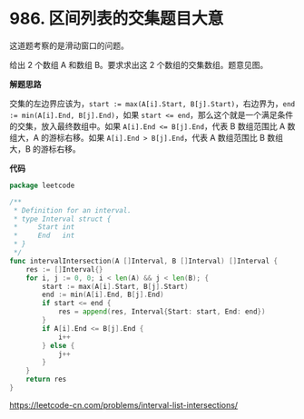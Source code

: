 # 986. 区间列表的交集**题目大意**

这道题考察的是滑动窗口的问题。

给出 2 个数组 A 和数组 B。要求求出这 2 个数组的交集数组。题意见图。

**解题思路** 

交集的左边界应该为，`start := max(A[i].Start, B[j].Start)`，右边界为，`end := min(A[i].End, B[j].End)`，如果 `start <= end`，那么这个就是一个满足条件的交集，放入最终数组中。如果 `A[i].End <= B[j].End`，代表 B 数组范围比 A 数组大，A 的游标右移。如果 `A[i].End > B[j].End`，代表 A 数组范围比 B 数组大，B 的游标右移。

**代码**

```go
package leetcode

/**
 * Definition for an interval.
 * type Interval struct {
 *	   Start int
 *	   End   int
 * }
 */
func intervalIntersection(A []Interval, B []Interval) []Interval {
	res := []Interval{}
	for i, j := 0, 0; i < len(A) && j < len(B); {
		start := max(A[i].Start, B[j].Start)
		end := min(A[i].End, B[j].End)
		if start <= end {
			res = append(res, Interval{Start: start, End: end})
		}
		if A[i].End <= B[j].End {
			i++
		} else {
			j++
		}
	}
	return res
}
```

https://leetcode-cn.com/problems/interval-list-intersections/
